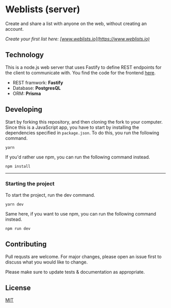 # Weblists (server)

Create and share a list with anyone on the web, without creating an account.

_Create your first list here: [www.weblists.io](https://www.weblists.io)_

## Technology

This is a node.js web server that uses Fastify to define REST endpoints for the client to communicate with. You find the code for the frontend [here](https://github.com/albingroen/frontend-lists).

- REST framwork: **Fastify**
- Database: **PostgresQL**
- ORM: **Prisma**

## Developing

Start by forking this repository, and then cloning the fork to your computer. Since this is a JavaScript app, you have to start by installing the dependencies specified in `package.json`. To do this, you run the following command.

    yarn

If you'd rather use npm, you can run the following command instead.

    npm install

---

### Starting the project

To start the project, run the dev command.

    yarn dev

Same here, if you want to use npm, you can run the following command instead.

    npm run dev

## Contributing

Pull requsts are welcome. For major changes, please open an issue first to discuss what you would like to change.

Please make sure to update tests & documentation as appropriate.

## License

[MIT](https://choosealicense.com/licenses/mit/)
